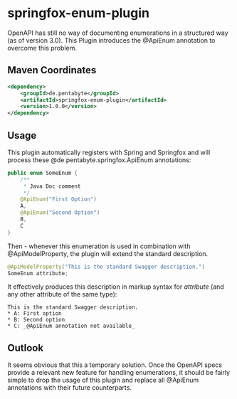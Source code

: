 # springfox-enum-plugin

OpenAPI has still no way of documenting enumerations in a structured way (as of version 3.0). This Plugin introduces the @ApiEnum annotation to overcome this problem.

## Maven Coordinates

```xml
<dependency>
	<groupId>de.pentabyte</groupId>
	<artifactId>springfox-enum-plugin</artifactId>
	<version>1.0.0</version>
</dependency>
```

## Usage

This plugin automatically registers with Spring and Springfox and will process these @de.pentabyte.springfox.ApiEnum annotations:

```java
public enum SomeEnum {
	/**
	 * Java Doc comment
	 */
	@ApiEnum("First Option")
	A,
	@ApiEnum("Second Option")
	B,
	C
}
```

Then - whenever this enumeration is used in combination with @ApiModelProperty, the plugin will extend the standard description.

```java
@ApiModelProperty("This is the standard Swagger description.")
SomeEnum attribute;
```

It effectively produces this description in markup syntax for _attribute_ (and any other attribute of the same type):

```
This is the standard Swagger description.
* A: First option
* B: Second option
* C: _@ApiEnum annotation not available_
```

## Outlook

It seems obvious that this a temporary solution. Once the OpenAPI specs provide a relevant new feature for handling enumerations, it should be fairly simple to drop the usage of this plugin and replace all @ApiEnum annotations with their future counterparts.